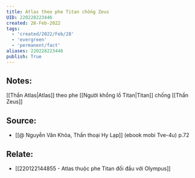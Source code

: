 ```yaml
---
title: Atlas theo phe Titan chống Zeus
UID: 220228223446
created: 28-Feb-2022
tags:
  - 'created/2022/Feb/28'
  - 'evergreen'
  - 'permanent/fact'
aliases: 220228223446
publish: True
---
```

## Notes:
[[Thần Atlas|Atlas]] theo phe [[Người khổng lồ Titan|Titan]] chống [[Thần Zeus]]

## Source:
- [[@ Nguyễn Văn Khỏa, Thần thoại Hy Lạp]] (ebook mobi Tve-4u) p.72

## Relate:
- [[220122144855 - Atlas thuộc phe Titan đối đầu với Olympus]]